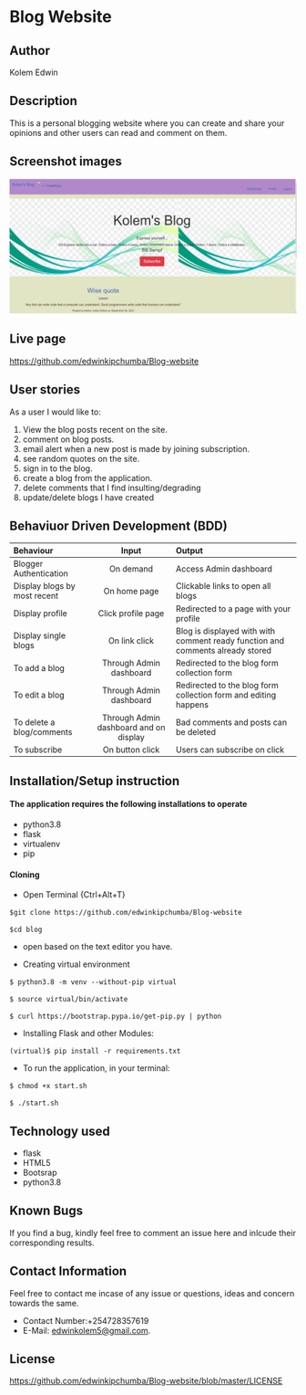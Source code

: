 # Blog Website

## Author

 Kolem Edwin

## Description

This is a personal blogging website where you can create and share your opinions and other users can read and comment on them.

## Screenshot images

<img src="./app/static/images/001.png">



## Live page
https://github.com/edwinkipchumba/Blog-website


## User stories

As a user I would like to:

1. View the blog posts recent on the site.
2. comment on blog posts.
3. email alert when a new post is made by joining subscription.
4. see random quotes on the site.
5. sign in to the blog.
6. create a blog from the application.
7. delete comments that I find insulting/degrading
8. update/delete blogs I have created
   
## Behaviuor Driven Development (BDD)

| Behaviour | Input |Output |
| :----------------| :-------------------:| :------------------|
| Blogger Authentication| On demand | Access Admin dashboard |
| Display blogs by most recent | On home page | Clickable links to open all blogs |
| Display profile | Click profile page | Redirected to a page with your profile |
| Display single blogs | On link click | Blog is displayed with with comment ready function and comments already stored |
| To add a blog | Through Admin dashboard | Redirected to the blog form collection form |
| To edit a blog | Through Admin dashboard | Redirected to the blog form collection form and editing happens |
| To delete a blog/comments | Through Admin dashboard and on display | Bad comments and posts can be deleted | 
| To subscribe | On button click | Users can subscribe on click | 

## Installation/Setup instruction

#### The application requires the following installations to operate
* python3.8
* flask
* virtualenv
* pip
 
 #### Cloning

* Open Terminal {Ctrl+Alt+T}

```
$git clone https://github.com/edwinkipchumba/Blog-website
```
```
$cd blog
```
* open based on the text editor you have.
  
* Creating virtual environment
```
$ python3.8 -m venv --without-pip virtual
```
  
```
$ source virtual/bin/activate
```
```
$ curl https://bootstrap.pypa.io/get-pip.py | python
```

* Installing Flask and other Modules:
```
(virtual)$ pip install -r requirements.txt 
```
* To run the application, in your terminal:

```
$ chmod +x start.sh
```
```
$ ./start.sh
```

## Technology used

* flask
* HTML5
* Bootsrap
* python3.8

## Known Bugs

If you find a bug, kindly feel free to comment an issue here and inlcude their corresponding results.

## Contact  Information

 Feel free to contact me incase of any issue or questions, ideas and concern towards the same.
 * Contact Number:+254728357619
 * E-Mail: edwinkolem5@gmail.com.

## License
https://github.com/edwinkipchumba/Blog-website/blob/master/LICENSE